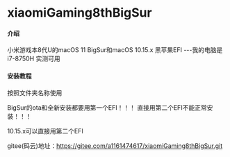 # xiaomiGaming8thBigSur

#### 介绍
小米游戏本8代U的macOS 11 BigSur和macOS 10.15.x 黑苹果EFI
---我的电脑是i7-8750H 实测可用

#### 安装教程
按照文件夹名称使用

BigSur的ota和全新安装都要用第一个EFI！！！
直接用第二个EFI不能正常安装！！！

10.15.x可以直接用第二个EFI

gitee(码云)地址：https://gitee.com/a1161474617/xiaomiGaming8thBigSur.git




